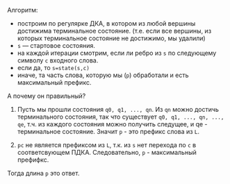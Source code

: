Алгоритм:

- построим по регулярке ДКА, в котором из любой вершины достижима терминальное состояние. (т.е. если все вершины, из которых терминальное состояние не достижимо, мы удалили)
- `s` &mdash; стартовое состояния.
- на каждой итерации смотрим, если ли ребро из `s` по следующему символу `c` входного слова.
- если да, то `s=state(s,c)`
- иначе, та часть слова, которую мы (`p`) обработали и есть максимальный префикс.

А почему он правильный?

1. Пусть мы прошли состояния `q0, q1, ..., qn`.
Из `qn` можно достичь терминального состояния, так что существует `q0, q1, ..., qn, ..., qe`, т.ч. из каждого состояния можно получить следущее, и qe - терминальное состояние.
Значит `p` - это префикс слова из `L`.

2. `pc` не является префиксом из `L`, т.к. из `s` нет перехода по `c` в соответсвующем ПДКА.
Следовательно, `p` - максимальный префифкс.

Тогда длина `p` это ответ.
